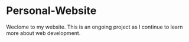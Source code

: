 # Personal-Website
Weclome to my website.
This is an ongoing project as I continue to learn more about web development.
